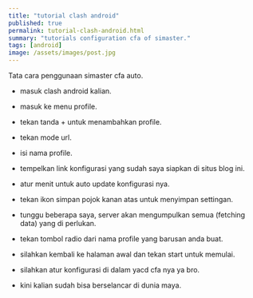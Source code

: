```yaml
---
title: "tutorial clash android"
published: true
permalink: tutorial-clash-android.html
summary: "tutorials configuration cfa of simaster."
tags: [android]
image: /assets/images/post.jpg
---
```


Tata cara penggunaan simaster cfa auto.

- masuk clash android kalian.

- masuk ke menu profile.

- tekan tanda + untuk menambahkan profile.

- tekan mode url.

- isi nama profile.

- tempelkan link konfigurasi yang sudah saya siapkan di situs blog ini.

- atur menit untuk auto update konfigurasi nya.

- tekan ikon simpan pojok kanan atas untuk menyimpan settingan.

- tunggu beberapa saya, server akan mengumpulkan semua (fetching data) yang di perlukan.

- tekan tombol radio dari nama profile yang barusan anda buat.

- silahkan kembali ke halaman awal dan tekan start untuk memulai.

- silahkan atur konfigurasi di dalam yacd cfa nya ya bro.

- kini kalian sudah bisa berselancar di dunia maya.
